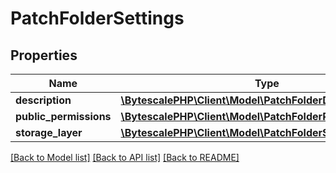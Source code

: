 # PatchFolderSettings

## Properties

| Name                   | Type                                                                                           | Description | Notes      |
| ---------------------- | ---------------------------------------------------------------------------------------------- | ----------- | ---------- |
| **description**        | [**\BytescalePHP\Client\Model\PatchFolderDescription**](PatchFolderDescription.md)             |             | [optional] |
| **public_permissions** | [**\BytescalePHP\Client\Model\PatchFolderPublicPermissions**](PatchFolderPublicPermissions.md) |             | [optional] |
| **storage_layer**      | [**\BytescalePHP\Client\Model\PatchFolderStorageLayer**](PatchFolderStorageLayer.md)           |             | [optional] |

[[Back to Model list]](../../README.md#documentation-for-models) [[Back to API list]](../../README.md#documentation-for-api-endpoints) [[Back to README]](../../README.md)
